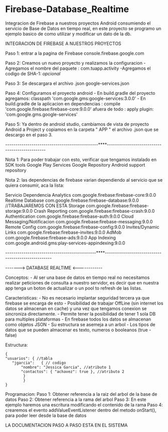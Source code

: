# Firebase-Database_Realtime
Integracion de Firebase a nuestros proyectos Android consumiendo el servicio de Base de Datos en tiempo real, en este proyecto se programo un ejemplo basico de como utilizar y modificar un dato de la db.

INTEGRACION DE FIREBASE A NUESTROS PROYECTOS

Paso 1: entrar a la pagina de Firebase
console.firebase.google.com

Paso 2: Creamos un nuevo proyecto y realizamos la configuracion
	-Agregamos el nombre del paquete : com.tuapp.activity
	-Agregamos el codigo de SHA-1: *opcional*

Paso 3: Se descargara el archivo .json
	google-services.json

Paso 4: Configuramos el proyecto android
	- En build.gradle del proyecto agregamos:
		classpath 'com.google.gms:google-services:3.0.0'
	- En build.gradle de la aplicacion
		en dependencias : compile 'com.google.firebase:firebase-core:9.0.0'
		afuera de todo : apply plugin: 'com.google.gms.google-services'

Paso 5: Ya dentro de android studio, cambiamos de vista de proyecto Android a Project y copiamos en la carpeta " APP " el archivo .json que se descargo en el paso 3.

----------------------------------------------****-----------------------------------------------

Nota 1: Para poder trabajar con esto, verificar que tengamos instalado en SDK tools
Google Play Services
Google Repository
Android support repository

Nota 2: las dependencias de firebase varian dependiendo al servicio que se quiera consumir, aca la lista:

Servicio					Dependencia
Analytics					com.google.firebase:firebase-core:9.0.0
Realtime Database				com.google.firebase:firebase-database:9.0.0 //TRABAJAREMOS CON ESTA
Storage						com.google.firebase:firebase-storage:9.0.0
Crash Reporting					com.google.firebase:firebase-crash:9.0.0
Authentication					com.google.firebase:firebase-auth:9.0.0
Cloud Messaging/Notificacion			com.google.firebase:firebase-messaging:9.0.0
Remote Config					com.google.firebase:firebase-config:9.0.0
Invites/Dynamic Links				com.google.firebase:firebase-invites:9.0.0
AdMob						com.google.firebase:firebase-ads:9.0.0
App Indexing					com.google.android.gms:play-services-appindexing:9.0.0

---------------------------------------------****---------------------------------------------------

-------> DATABASE REALTIME <------------

Conceptos: 
	- Al ser una base de datos en tiempo real no necesitamos realizar peticiones de consulta a nuestro servidor, es decir que en nuestra app tenga un boton de actualizar o un pool to refresh de las listas.

Caracteristicas:
	- No es necesario implantar seguridad tercera ya que firebase se encarga de esto
	- Posibilidad de trabajar OffLine (sin internet los datos se almacenan en cache) y una vez que tengamos conexion se sincroniza directamente.
	- Permite tener la posibilidad de tener 1 sola DB para multiples plataformas
	- En firebase todos los datos se almacenan como objetos JSON
	- Su estructura se asemeja a un arbol
	- Los tipos de datos que se pueden almacenar es texto, numeros o booleanos (true - false)

Estructura:

	{
	"usuarios": { //tabla
	   "jgarcia": 	{ // codigo
	       "nombre": "Jessica Garcia", //atributo 1
	       "contactos": { "achavez": true }, //atributo 2
			}
		    }
	}


Programacion:
	Paso 1: Obtener referencia a la raiz del arbol de la base de datos
	Paso 2: Obtener referencia a la rama del arbol
	Paso 3: En este ejemplo haremos una escritura modificando el contenido de la rama
	Paso 4: crearemos el evento addValueEventListener dentro del metodo onStart(), para poder leer desde 	la base de datos

LA DOCUMENTACION PASO A PASO ESTA EN EL SISTEMA


